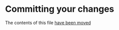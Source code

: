# Committing your changes

The contents of this file [have been moved](https://canonical-ubuntu-project.readthedocs-hosted.com/contributors/patching/committing-changes/)
